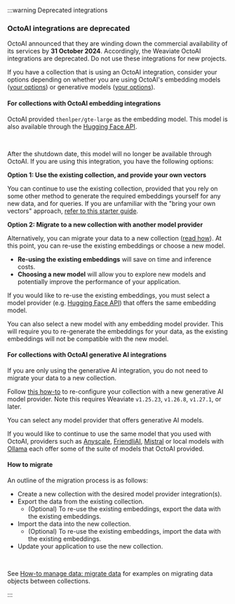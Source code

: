 :::warning Deprecated integrations

### OctoAI integrations are deprecated

<!-- They have been removed from the Weaviate codebase from `v1.25.22`, `v1.26.8` and `v1.27.1`. -->

OctoAI announced that they are winding down the commercial availability of its services by **31 October 2024**. Accordingly, the Weaviate OctoAI integrations are deprecated. Do not use these integrations for new projects.
<br/>

If you have a collection that is using an OctoAI integration, consider your options depending on whether you are using OctoAI's embedding models ([your options](#for-collections-with-octoai-embedding-integrations)) or generative models ([your options](#for-collections-with-octoai-generative-ai-integrations)).

#### For collections with OctoAI embedding integrations

OctoAI provided `thenlper/gte-large` as the embedding model. This model is also available through the [Hugging Face API](../../huggingface/embeddings.md).
<!-- , and through the [locally hosted Transformers](../../transformers/embeddings.md) integration. -->
<br/>

After the shutdown date, this model will no longer be available through OctoAI. If you are using this integration, you have the following options:
<br/>

**Option 1: Use the existing collection, and provide your own vectors**
<br/>

You can continue to use the existing collection, provided that you rely on some other method to generate the required embeddings yourself for any new data, and for queries. If you are unfamiliar with the "bring your own vectors" approach, [refer to this starter guide](../../../starter-guides/custom-vectors.mdx).
<br/>

**Option 2: Migrate to a new collection with another model provider**

Alternatively, you can migrate your data to a new collection ([read how](#how-to-migrate)). At this point, you can re-use the existing embeddings or choose a new model.
<br/>

- **Re-using the existing embeddings** will save on time and inference costs.
- **Choosing a new model** will allow you to explore new models and potentially improve the performance of your application.

If you would like to re-use the existing embeddings, you must select a model provider (e.g. [Hugging Face API](../../huggingface/embeddings.md)) that offers the same embedding model.
<br/>

You can also select a new model with any embedding model provider. This will require you to re-generate the embeddings for your data, as the existing embeddings will not be compatible with the new model.
<br/>

#### For collections with OctoAI generative AI integrations

If you are only using the generative AI integration, you do not need to migrate your data to a new collection.
<br/>

Follow [this how-to](../../../manage-collections/model-providers.mdx#update-the-generative-model-integration) to re-configure your collection with a new generative AI model provider. Note this requires Weaviate `v1.25.23`, `v1.26.8`, `v1.27.1`, or later.
<br/>

You can select any model provider that offers generative AI models.
<br/>

If you would like to continue to use the same model that you used with OctoAI, providers such as [Anyscale](../../anyscale/generative.md), [FriendliAI](../../friendliai/generative.md), [Mistral](../../mistral/generative.md) or local models with [Ollama](../../ollama/generative.md) each offer some of the suite of models that OctoAI provided.
<br/>

#### How to migrate

An outline of the migration process is as follows:
<br/>

- Create a new collection with the desired model provider integration(s).
- Export the data from the existing collection.
    - (Optional) To re-use the existing embeddings, export the data with the existing embeddings.
- Import the data into the new collection.
    - (Optional) To re-use the existing embeddings, import the data with the existing embeddings.
- Update your application to use the new collection.
<br/>

See [How-to manage data: migrate data](../../../manage-collections/migrate.mdx) for examples on migrating data objects between collections.

:::
